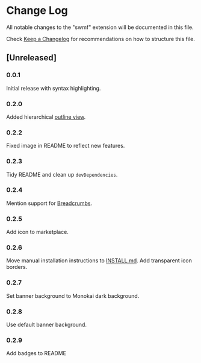 # Change Log

All notable changes to the "swmf" extension will be documented in this file.

Check [Keep a Changelog](http://keepachangelog.com/) for recommendations on how to structure this file.

## [Unreleased]

### 0.0.1

Initial release with syntax highlighting.

### 0.2.0

Added hierarchical [outline view](https://code.visualstudio.com/docs/getstarted/userinterface#_outline-view).

### 0.2.2

Fixed image in README to reflect new features.

### 0.2.3

Tidy README and clean up `devDependencies`.

### 0.2.4

Mention support for [Breadcrumbs](https://code.visualstudio.com/updates/v1_26#_breadcrumbs).

### 0.2.5

Add icon to marketplace.

### 0.2.6

Move manual installation instructions to [INSTALL.md](INSTALL.md). Add transparent icon borders.

### 0.2.7

Set banner background to Monokai dark background.

### 0.2.8

Use default banner background.

### 0.2.9

Add badges to README
